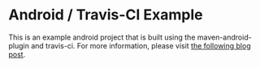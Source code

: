 Android / Travis-CI Example
===========================
This is an example android project that is built using the maven-android-plugin and travis-ci.  For more information, please visit [the following blog post](http://levi-wilson.blogspot.com/2012/06/maven-android-travis-ci-and-more.html).
